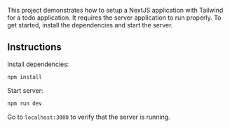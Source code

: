 This project demonstrates how to setup a NextJS application with Tailwind for a todo application. It requires the server application to run properly. To get started, install the dependencies and start the server.

## Instructions

Install dependencies:

```bash
npm install
```

Start server:

```bash
npm run dev
```

Go to `localhost:3000` to verify that the server is running.
